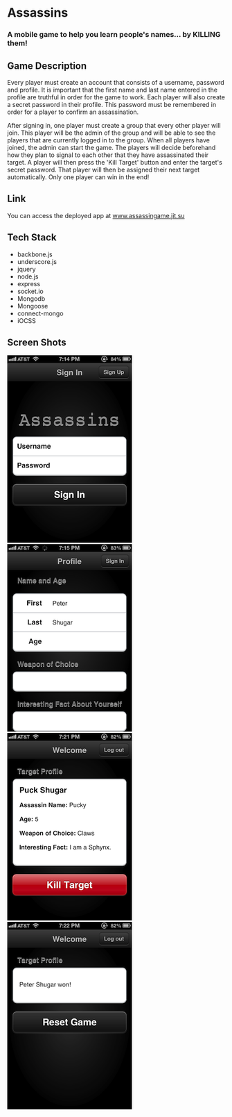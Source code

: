 # Assassins

### A mobile game to help you learn people's names... by KILLING them!


## Game Description

Every player must create an account that consists of a username, password and profile.  It is important that the first name and last name entered in the profile are truthful in order for the game to work.  Each player will also create a secret password in their profile.  This password must be remembered in order for a player to confirm an assassination.

After signing in, one player must create a group that every other player will join.  This player will be the admin of the group and will be able to see the players that are currently logged in to the group.  When all players have joined, the admin can start the game.  The players will decide beforehand how they plan to signal to each other that they have assassinated their target.  A player will then press the 'Kill Target' button and enter the target's secret password.  That player will then be assigned their next target automatically.  Only one player can win in the end!


## Link

You can access the deployed app at www.assassingame.jit.su


## Tech Stack

* backbone.js
* underscore.js
* jquery
* node.js
* express
* socket.io
* Mongodb
* Mongoose
* connect-mongo
* iOCSS


## Screen Shots

![Alt text](README/photo.PNG "Sign In")
![Alt text](README/photo1.PNG "Profile")
![Alt text](README/photo4.PNG "Target")
![Alt text](README/photo5.PNG "Victory")
